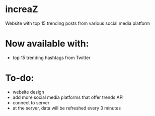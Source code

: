 # increaZ
Website with top 15 trending posts from various social media platform

# Now available with:
- top 15 trending hashtags from Twitter

# To-do:
- website design
- add more social media platforms that offer trends API
- connect to server
- at the server, data will be refreshed every 3 minutes

